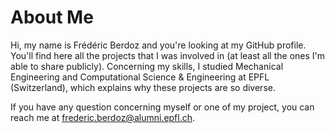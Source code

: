 # About Me
Hi, my name is Frédéric Berdoz and you're looking at my GitHub profile. You'll find here all the projects that 
I was involved in (at least all the ones I'm able to share publicly). 
Concerning my skills, I studied Mechanical Engineering and Computational Science & Engineering at EPFL (Switzerland), which explains why these projects are so diverse.

If you have any question concerning myself or one of my project, you can reach me at frederic.berdoz@alumni.epfl.ch.
